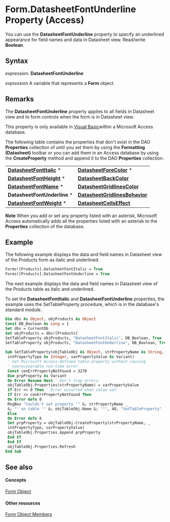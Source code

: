 
# Form.DatasheetFontUnderline Property (Access)

You can use the  **DatasheetFontUnderline** property to specify an underlined appearance for field names and data in Datasheet view. Read/write **Boolean**.


## Syntax

 _expression_. **DatasheetFontUnderline**

 _expression_ A variable that represents a **Form** object.


## Remarks

The  **DatasheetFontUnderline** property applies to all fields in Datasheet view and to form controls when the form is in Datasheet view.

This property is only available in [Visual Basic](3fa3677b-a779-3bc7-0f0f-827c252b3292.md)within a Microsoft Access database.

The following table contains the properties that don't exist in the DAO  **Properties** collection of until you set them by using the **Formatting (Datasheet)** toolbar or you can add them in an Access database by using the **CreateProperty** method and append it to the DAO **Properties** collection.


|||
|:-----|:-----|
|**[DatasheetFontItalic](32fe51fa-ee36-2fc3-bb72-e61a4b43c19c.md)** *|**[DatasheetForeColor](9756ff09-67bf-edb9-d4b5-d414ec7c1e2a.md)** *|
|**[DatasheetFontHeight](5cfcf818-eda0-f7ec-f224-ee52ae7d39c9.md)** *|**[DatasheetBackColor](69734522-e570-86a5-f971-ce26ee4f88c3.md)**|
|**[DatasheetFontName](e6b963ca-7162-912e-e63d-1437904ec8f1.md)** *|**[DatasheetGridlinesColor](92d07c1c-fc47-0049-7da3-a34ee56fbc83.md)**|
|**DatasheetFontUnderline** *|**[DatasheetGridlinesBehavior](692268ab-69f2-4891-e460-f091b43af962.md)**|
|**[DatasheetFontWeight](6dd2c6d3-1f27-8b86-abf5-f5581fbe7d23.md)** *|**[DatasheetCellsEffect](3820b218-37b0-d5b5-bae2-8a179cc9b87a.md)**|

 **Note**  When you add or set any property listed with an asterisk, Microsoft Access automatically adds all the properties listed with an asterisk to the  **Properties** collection of the database.


## Example

The following example displays the data and field names in Datasheet view of the Products form as italic and underlined.


```vb
Forms![Products].DatasheetFontItalic = True 
Forms![Products].DatasheetFontUnderline = True
```

The next example displays the data and field names in Datasheet view of the Products table as italic and underlined.

To set the  **DatasheetFontItalic** and **DatasheetFontUnderline** properties, the example uses the SetTableProperty procedure, which is in the database's standard module.




```vb
Dim dbs As Object, objProducts As Object 
Const DB_Boolean As Long = 1 
Set dbs = CurrentDb 
Set objProducts = dbs![Products] 
SetTableProperty objProducts, "DatasheetFontItalic", DB_Boolean, True 
SetTableProperty objProducts, "DatasheetFontUnderline", DB_Boolean, True 
 
Sub SetTableProperty(objTableObj As Object, strPropertyName As String, _ 
 intPropertyType As Integer, varPropertyValue As Variant) 
 ' Set Microsoft Access-defined table property without causing 
 ' nonrecoverable run-time error. 
 Const conErrPropertyNotFound = 3270 
 Dim prpProperty As Variant 
 On Error Resume Next ' Don't trap errors. 
 objTableObj.Properties(strPropertyName) = varPropertyValue 
 If Err <> 0 Then ' Error occurred when value set. 
 If Err <> conErrPropertyNotFound Then 
 On Error GoTo 0 
 MsgBox "Couldn't set property '" &; strPropertyName _ 
 &; "' on table '" &; objTableObj.Name &; "'", 48, "SetTableProperty" 
 Else 
 On Error GoTo 0 
 Set prpProperty = objTableObj.CreateProperty(strPropertyName, _ 
 intPropertyType, varPropertyValue) 
 objTableObj.Properties.Append prpProperty 
 End If 
 End If 
 objTableObj.Properties.Refresh 
End Sub
```


## See also


#### Concepts


[Form Object](72ef9219-142b-b690-b696-3eba9a5d4522.md)
#### Other resources


[Form Object Members](e1976b58-28ca-8f76-cdf3-6732cb06ce6c.md)
